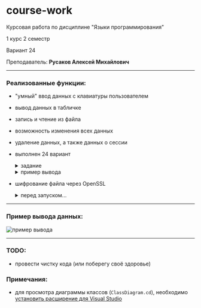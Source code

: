# course-work
Курсовая работа по дисциплине "Языки программирования"

1 курс 2 семестр

Вариант 24

Преподаватель: <b>Русаков Алексей Михайлович</b>

---
<h3> Реализованные функции:</h3>

- "умный" ввод данных с клавиатуры пользователем
- вывод данных в табличке
- запись и чтение из файла
- возможность изменения всех данных
- удаление данных, а также данных о сессии
- выполнен 24 вариант
    <details>
    <summary>задание</summary>
    Разбить группу на 2 части:

    - студентов, поступивших в ВУЗ в одном и том же году;
    - студентов, поступивших в ВУЗ в др. годы, отличные от части 1.

    Найти в каждой части наиболее успевающих и наиболее неуспевающих студентов.
    </details>
    <details>
    <summary>пример вывода</summary>

    ![пример выполнения варианта](https://github.com/medwuu/course-work/assets/91782808/b5878a20-f428-48da-91d6-9cd24433133d)
    </details>
- шифрование файла через OpenSSL
    <details>
    <summary>перед запуском...</summary>
    
    внимательно(!) прочитайте подробную инструкцию в начале файла ```Crypto.cpp```
    </details>

---
<h3> Пример вывода данных: </h3>

![пример вывода](https://github.com/medwuu/course-work/assets/91782808/1405e2f1-2c2a-4520-8470-63215f9881d9)

---
<h3> TODO: </h3>

- провести чистку кода (или поберегу своё здоровье)

<h3> Примечания: </h3>

- для просмотра диаграммы классов (```ClassDiagram.cd```), необходимо [установить расширение для Visual Studio](https://learn.microsoft.com/ru-ru/visualstudio/ide/class-designer/how-to-add-class-diagrams-to-projects?view=vs-2022)